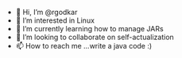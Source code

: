 - 👋 Hi, I’m @rgodkar
- 👀 I’m interested in Linux
- 🌱 I’m currently learning how to manage JARs
- 💞️ I’m looking to collaborate on self-actualization
- 📫 How to reach me ...write a java code :)

<!---
rgodkar/rgodkar is a ✨ special ✨ repository because its `README.md` (this file) appears on your GitHub profile.
You can click the Preview link to take a look at your changes.
--->
